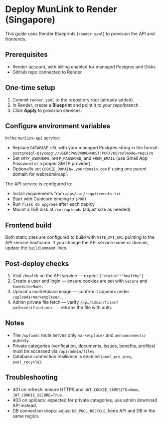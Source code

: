 # Deploy MunLink to Render (Singapore)

This guide uses Render Blueprints (`render.yaml`) to provision the API and frontends.

## Prerequisites
- Render account, with billing enabled for managed Postgres and Disks
- GitHub repo connected to Render

## One-time setup
1. Commit `render.yaml` to the repository root (already added).
2. In Render, create a **Blueprint** and point it to your repo/branch.
3. Click **Apply** to provision services.

## Configure environment variables
In the `munlink-api` service:
- Replace `DATABASE_URL` with your managed Postgres string in the format:
  `postgresql+psycopg://USER:PASSWORD@HOST:PORT/DB?sslmode=require`
- Set `SMTP_USERNAME`, `SMTP_PASSWORD`, and `FROM_EMAIL` (use Gmail App Password or a proper SMTP provider).
- Optionally set `COOKIE_DOMAIN=.yourdomain.com` if using one parent domain for web/admin/api.

The API service is configured to:
- Install requirements from `apps/api/requirements.txt`
- Start with Gunicorn binding to `$PORT`
- Run `flask db upgrade` after each deploy
- Mount a 1GB disk at `/var/uploads` (adjust size as needed)

## Frontend build
Both static sites are configured to build with `VITE_API_URL` pointing to the API service hostname. If you change the API service name or domain, update the `buildCommand` lines.

## Post-deploy checks
1. Visit `/health` on the API service — expect `{"status":"healthy"}`
2. Create a user and login — ensure cookies are set with `Secure` and `SameSite=None`.
3. Upload a marketplace image — confirm it appears under `/uploads/marketplace/...`
4. Admin private file fetch — verify `/api/admin/files?path=verification/...` returns the file with auth.

## Notes
- The `/uploads` route serves only `marketplace/` and `announcements/` publicly.
- Private categories (verification, documents, issues, benefits, profiles) must be accessed via `/api/admin/files`.
- Database connection resilience is enabled (`pool_pre_ping`, `pool_recycle`).

## Troubleshooting
- 401 on refresh: ensure HTTPS and `JWT_COOKIE_SAMESITE=None`, `JWT_COOKIE_SECURE=True`.
- 403 on uploads: expected for private categories; use admin download API instead.
- DB connection drops: adjust `DB_POOL_RECYCLE`, keep API and DB in the same region.



